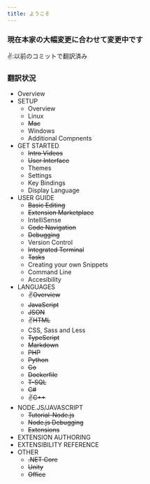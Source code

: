 ```yaml
---
title: ようこそ
---
```


### 現在本家の大幅変更に合わせて変更中です
✌:以前のコミットで翻訳済み
### 翻訳状況
* Overview
* SETUP
    * Overview
    * Linux
    * ~~Mac~~
    * Windows
    * Additional Compnents
* GET STARTED
    * ~~Intro Videos~~
    * ~~User Interface~~
    * Themes
    * Settings
    * Key Bindings
    * Display Language
* USER GUIDE
    * ~~Basic Editing~~
    * ~~Extension Marketplace~~
    * IntelliSense
    * ~~Code Navigation~~
    * ~~Debugging~~
    * Version Control
    * ~~Integrated Terminal~~
    * ~~Tasks~~
    * Creating your own Snippets
    * Command Line
    * Accesibility
* LANGUAGES
    * ✌~~Overview~~
    * ~~JavaScript~~
    * ~~JSON~~
    * ✌~~HTML~~
    * CSS, Sass and Less
    * ~~TypeScript~~
    * ~~Markdown~~
    * ~~PHP~~
    * ~~Python~~
    * ~~Go~~
    * ~~Dockerfile~~
    * ~~T-SQL~~
    * ~~C#~~
    * ✌~~C++~~
* NODE.JS/JAVASCRIPT
    * ~~Tutorial-Node.js~~
    * ~~Node.js Debugging~~
    * ~~Extensions~~
* EXTENSION AUTHORING
* EXTENSIBILITY REFERENCE
* OTHER
    * ~~.NET Core~~
    * ~~Unity~~
    * ~~Office~~
